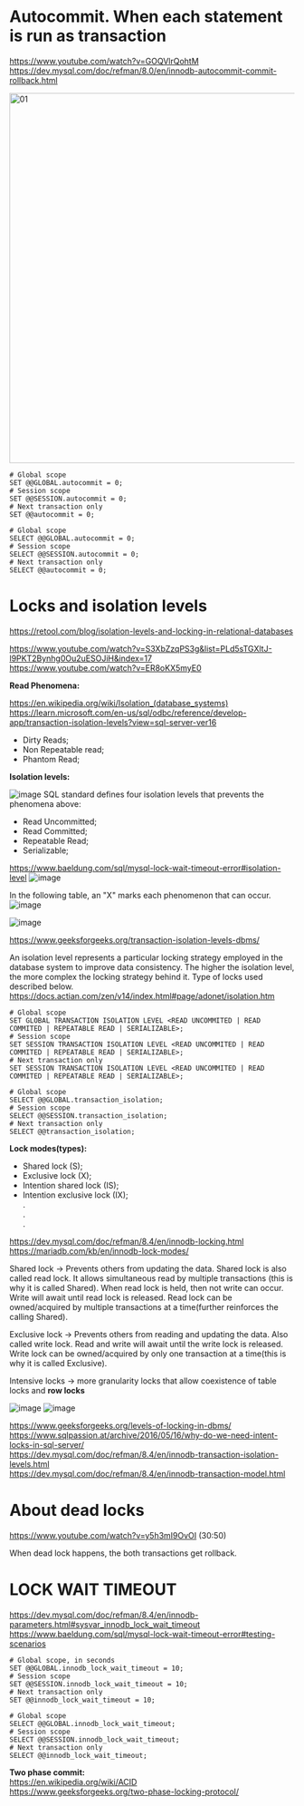 # Autocommit. When each statement is run as transaction

https://www.youtube.com/watch?v=GOQVlrQohtM \
https://dev.mysql.com/doc/refman/8.0/en/innodb-autocommit-commit-rollback.html

<img width="653" alt="01" src="https://github.com/VIK2395/Databases/assets/50545334/760b95c3-5f4d-4258-ac77-d7a150247482">

```mysql
# Global scope
SET @@GLOBAL.autocommit = 0;
# Session scope
SET @@SESSION.autocommit = 0;
# Next transaction only
SET @@autocommit = 0;

# Global scope
SELECT @@GLOBAL.autocommit = 0;
# Session scope
SELECT @@SESSION.autocommit = 0;
# Next transaction only
SELECT @@autocommit = 0;
```

# Locks and isolation levels
https://retool.com/blog/isolation-levels-and-locking-in-relational-databases

https://www.youtube.com/watch?v=S3XbZzqPS3g&list=PLd5sTGXltJ-l9PKT2Bynhg0Ou2uESOJiH&index=17 \
https://www.youtube.com/watch?v=ER8oKX5myE0

__Read Phenomena:__

https://en.wikipedia.org/wiki/Isolation_(database_systems) \
https://learn.microsoft.com/en-us/sql/odbc/reference/develop-app/transaction-isolation-levels?view=sql-server-ver16

- Dirty Reads;
- Non Repeatable read;
- Phantom Read;

__Isolation levels:__

![image](https://github.com/VIK2395/Databases/assets/50545334/24a03409-3204-4f67-8f5a-0369c2ed4262)
SQL standard defines four isolation levels that prevents the phenomena above:
- Read Uncommitted;
- Read Committed;
- Repeatable Read;
- Serializable;

https://www.baeldung.com/sql/mysql-lock-wait-timeout-error#isolation-level
![image](https://github.com/VIK2395/Databases/assets/50545334/f5c07bc5-76c7-46b7-9ea8-204e3365ce0e)

In the following table, an "X" marks each phenomenon that can occur.
![image](https://github.com/VIK2395/Databases/assets/50545334/4e16acaf-fa3f-4d59-ae25-e550e702ee8a)

![image](https://github.com/VIK2395/Databases/assets/50545334/a3dd5b36-0859-43a6-85df-0b192854aac6)

https://www.geeksforgeeks.org/transaction-isolation-levels-dbms/

An isolation level represents a particular locking strategy employed in the database system to improve data consistency. The higher the isolation level, the more complex the locking strategy behind it. Type of locks used described below. \
https://docs.actian.com/zen/v14/index.html#page/adonet/isolation.htm

```mysql
# Global scope
SET GLOBAL TRANSACTION ISOLATION LEVEL <READ UNCOMMITED | READ COMMITED | REPEATABLE READ | SERIALIZABLE>;
# Session scope
SET SESSION TRANSACTION ISOLATION LEVEL <READ UNCOMMITED | READ COMMITED | REPEATABLE READ | SERIALIZABLE>;
# Next transaction only
SET SESSION TRANSACTION ISOLATION LEVEL <READ UNCOMMITED | READ COMMITED | REPEATABLE READ | SERIALIZABLE>;

# Global scope
SELECT @@GLOBAL.transaction_isolation;
# Session scope
SELECT @@SESSION.transaction_isolation;
# Next transaction only
SELECT @@transaction_isolation;
```

__Lock modes(types):__
- Shared lock (S);
- Exclusive lock (X);
- Intention shared lock (IS);
- Intention exclusive lock (IX);\
.\
.\
.

https://dev.mysql.com/doc/refman/8.4/en/innodb-locking.html \
https://mariadb.com/kb/en/innodb-lock-modes/

Shared lock -> Prevents others from updating the data. Shared lock is also called read lock. It allows simultaneous read by multiple transactions (this is why it is called Shared). When read lock is held, then not write can occur. Write will await until read lock is released. Read lock can be owned/acquired by multiple transactions at a time(further reinforces the calling Shared).

Exclusive lock -> Prevents others from reading and updating the data. Also called write lock. Read and write will await until the write lock is released. Write lock can be owned/acquired by only one transaction at a time(this is why it is called Exclusive).

Intensive locks -> more granularity locks that allow coexistence of table locks and __row locks__

![image](https://github.com/VIK2395/Databases/assets/50545334/5f1d69c5-ece5-4f61-8954-78605598902a)
![image](https://github.com/VIK2395/Databases/assets/50545334/53094fe4-117a-4cf9-864e-a853d26e8fac)

https://www.geeksforgeeks.org/levels-of-locking-in-dbms/ \
https://www.sqlpassion.at/archive/2016/05/16/why-do-we-need-intent-locks-in-sql-server/ \
https://dev.mysql.com/doc/refman/8.4/en/innodb-transaction-isolation-levels.html \
https://dev.mysql.com/doc/refman/8.4/en/innodb-transaction-model.html

# About dead locks
https://www.youtube.com/watch?v=y5h3mI9OvOI (30:50)

When dead lock happens, the both transactions get rollback.

# LOCK WAIT TIMEOUT
https://dev.mysql.com/doc/refman/8.4/en/innodb-parameters.html#sysvar_innodb_lock_wait_timeout
https://www.baeldung.com/sql/mysql-lock-wait-timeout-error#testing-scenarios

```mysql
# Global scope, in seconds
SET @@GLOBAL.innodb_lock_wait_timeout = 10;
# Session scope
SET @@SESSION.innodb_lock_wait_timeout = 10;
# Next transaction only
SET @@innodb_lock_wait_timeout = 10;

# Global scope
SELECT @@GLOBAL.innodb_lock_wait_timeout;
# Session scope
SELECT @@SESSION.innodb_lock_wait_timeout;
# Next transaction only
SELECT @@innodb_lock_wait_timeout;
```

__Two phase commit:__\
https://en.wikipedia.org/wiki/ACID \
https://www.geeksforgeeks.org/two-phase-locking-protocol/
